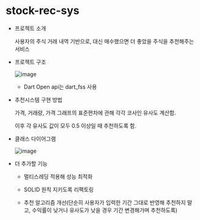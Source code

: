# stock-rec-sys

- 프로젝트 소개
    
    사용자의 주식 거래 내역 기반으로, 대신 매수했으면 더 좋았을 주식을 추천해주는 서비스
    
- 프로젝트 구조 

  ![image](https://user-images.githubusercontent.com/103106183/208821195-93a13b3c-7c6d-414c-97c1-164d260fcdf8.png)
  
  * Dart Open api는 dart_fss 사용

- 추천시스템 구현 방법
    
    가격, 거래량, 가격 그래프의 표준편차에 관해 각각 코사인 유사도 계산함.
    
    이후 각 유사도 값이 모두 0.5 이상일 때 추천하도록 함.
    
- 클래스 다이어그램
    
    ![image](https://user-images.githubusercontent.com/103106183/208821069-248c33a0-b461-4a0b-aa41-dd3bdd07747d.png)

- 더 추가할 기능  

    - 멀티스레딩 적용해 성능 최적화
    
    - SOLID 원칙 지키도록 리팩토링
    
    - 추천 알고리즘 개선(단순히 사용자가 입력한 기간 그대로 반영해 추천하지 말고, 수익률이 낮거나 유사도가 낮을 경우 기간 변경해가며 추천하도록)
